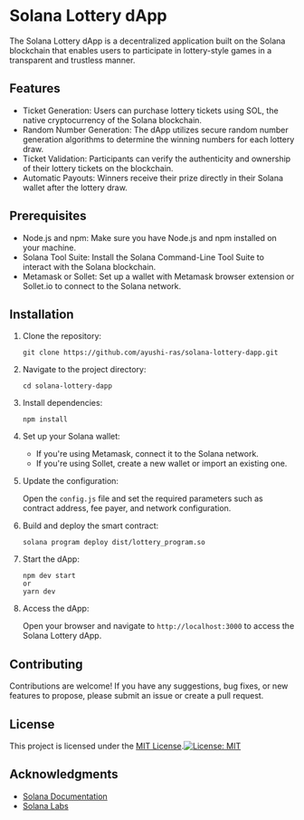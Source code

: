 # Solana Lottery dApp

The Solana Lottery dApp is a decentralized application built on the Solana blockchain that enables users to participate in lottery-style games in a transparent and trustless manner.

## Features

- Ticket Generation: Users can purchase lottery tickets using SOL, the native cryptocurrency of the Solana blockchain.
- Random Number Generation: The dApp utilizes secure random number generation algorithms to determine the winning numbers for each lottery draw.
- Ticket Validation: Participants can verify the authenticity and ownership of their lottery tickets on the blockchain.
- Automatic Payouts: Winners receive their prize directly in their Solana wallet after the lottery draw.

## Prerequisites

- Node.js and npm: Make sure you have Node.js and npm installed on your machine.
- Solana Tool Suite: Install the Solana Command-Line Tool Suite to interact with the Solana blockchain.
- Metamask or Sollet: Set up a wallet with Metamask browser extension or Sollet.io to connect to the Solana network.

## Installation

1. Clone the repository:

   ```
   git clone https://github.com/ayushi-ras/solana-lottery-dapp.git
   ```

2. Navigate to the project directory:

   ```
   cd solana-lottery-dapp
   ```

3. Install dependencies:

   ```
   npm install
   ```

4. Set up your Solana wallet:

   - If you're using Metamask, connect it to the Solana network.
   - If you're using Sollet, create a new wallet or import an existing one.

5. Update the configuration:

   Open the `config.js` file and set the required parameters such as contract address, fee payer, and network configuration.

6. Build and deploy the smart contract:

   ```
   solana program deploy dist/lottery_program.so
   ```

7. Start the dApp:

   ```
   npm dev start
   or
   yarn dev
   ```

8. Access the dApp:

   Open your browser and navigate to `http://localhost:3000` to access the Solana Lottery dApp.

## Contributing

Contributions are welcome! If you have any suggestions, bug fixes, or new features to propose, please submit an issue or create a pull request.

## License

This project is licensed under the [MIT License](LICENSE).[![License: MIT](https://img.shields.io/badge/License-MIT-yellow.svg)](https://opensource.org/licenses/MIT)

## Acknowledgments

- [Solana Documentation](https://docs.solana.com/)
- [Solana Labs](https://solana.com/)
